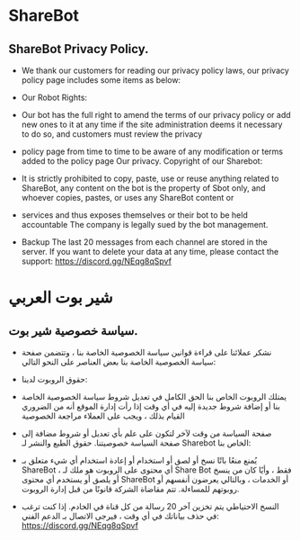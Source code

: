 # ShareBot
## ShareBot Privacy Policy.
- We thank our customers for reading our privacy policy laws, our privacy policy page includes some items as below: 
- Our Robot Rights:

- Our bot has the full right to amend the terms of our privacy policy or add new ones to it at any time if the site administration deems it necessary to do so, and customers must review the privacy 

- policy page from time to time to be aware of any modification or terms added to the policy page Our privacy.
Copyright of our Sharebot:

- It is strictly prohibited to copy, paste, use or reuse anything related to ShareBot, any content on the bot is the property of Sbot only, and whoever copies, pastes, or uses any ShareBot content or 

- services and thus exposes themselves or their bot to be held accountable The company is legally sued by the bot management. 

- Backup The last 20 messages from each channel are stored in the server. If you want to delete your data at any time, please contact the support: https://discord.gg/NEqg8qSpvf
# شير بوت العربي
## سياسة خصوصية شير بوت.
- نشكر عملائنا على قراءة قوانين سياسة الخصوصية الخاصة بنا ، وتتضمن صفحة سياسة الخصوصية الخاصة بنا بعض العناصر على النحو التالي:

- حقوق الروبوت لدينا:

- يمتلك الروبوت الخاص بنا الحق الكامل في تعديل شروط سياسة الخصوصية الخاصة بنا أو إضافة شروط جديدة إليه في أي وقت إذا رأت إدارة الموقع أنه من الضروري القيام بذلك ، ويجب على العملاء مراجعة الخصوصية

- صفحة السياسة من وقت لآخر لتكون على علم بأي تعديل أو شروط مضافة إلى صفحة السياسة خصوصيتنا. حقوق الطبع والنشر لـ Sharebot الخاص بنا:

- يُمنع منعًا باتًا نسخ أو لصق أو استخدام أو إعادة استخدام أي شيء متعلق بـ ShareBot ، أي محتوى على الروبوت هو ملك لـ Share Bot فقط ، وأيًا كان من ينسخ أو يلصق أو يستخدم أي محتوى ShareBot أو الخدمات ، وبالتالي يعرضون أنفسهم أو روبوتهم للمساءلة. تتم مقاضاة الشركة قانونًا من قبل إدارة الروبوت.

- النسخ الاحتياطي يتم تخزين آخر 20 رسالة من كل قناة في الخادم. إذا كنت ترغب في حذف بياناتك في أي وقت ، فيرجى الاتصال بـ الدعم الفني: https://discord.gg/NEqg8qSpvf 
